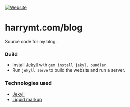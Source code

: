 [![Website](https://img.shields.io/website-up-down-green-red/http/shields.io.svg)](http://www.harrymt.com/blog)

# harrymt.com/blog

Source code for my blog.


### Build

- Install [Jekyll](http://jekyllrb.com/) with `gem install jekyll bundler`
- Run `jekyll serve` to build the website and run a server.

### Technologies used

- [Jekyll](http://jekyllrb.com/)
- [Liquid markup](liquidmarkup.org)
